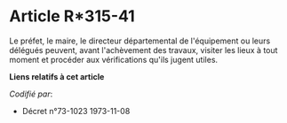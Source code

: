 # Article R*315-41

Le préfet, le maire, le directeur départemental de l'équipement ou leurs délégués peuvent, avant l'achèvement des travaux,
visiter les lieux à tout moment et procéder aux vérifications qu'ils jugent utiles.

**Liens relatifs à cet article**

_Codifié par_:

  - Décret n°73-1023 1973-11-08
